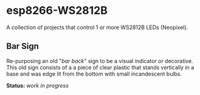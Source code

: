 # esp8266-WS2812B

A collection of projects that control 1 or more WS2812B LEDs (Neopixel).

## Bar Sign

Re-purposing an old "*bar back*" sign to be a visual indicator or decorative. This old sign consists of a a piece of clear plastic that stands vertically in a base and was edge lit from the bottom with small incandescent bulbs.

**Status:** *work in progress*
